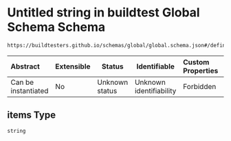 # Untitled string in buildtest Global Schema Schema

```txt
https://buildtesters.github.io/schemas/global/global.schema.json#/definitions/tags/items
```




| Abstract            | Extensible | Status         | Identifiable            | Custom Properties | Additional Properties | Access Restrictions | Defined In                                                                  |
| :------------------ | ---------- | -------------- | ----------------------- | :---------------- | --------------------- | ------------------- | --------------------------------------------------------------------------- |
| Can be instantiated | No         | Unknown status | Unknown identifiability | Forbidden         | Allowed               | none                | [global.schema.json\*](../../out/global.schema.json "open original schema") |

## items Type

`string`
